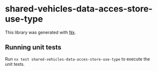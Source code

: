 # shared-vehicles-data-acces-store-use-type

This library was generated with [Nx](https://nx.dev).

## Running unit tests

Run `nx test shared-vehicles-data-acces-store-use-type` to execute the unit tests.
